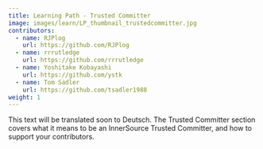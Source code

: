 ```yaml
---
title: Learning Path - Trusted Committer
image: images/learn/LP_thumbnail_trustedcommitter.jpg
contributors:
  - name: RJPlog
    url: https://github.com/RJPlog
  - name: rrrutledge
    url: https://github.com/rrrutledge
  - name: Yoshitake Kobayashi
    url: https://github.com/ystk
  - name: Tom Sadler
    url: https://github.com/tsadler1988
weight: 1
---
```


This text will be translated soon to Deutsch.
The Trusted Committer section covers what it means to be an InnerSource Trusted Committer, and how to support your contributors.
<!--- This file autogenerated from https://github.com/InnerSourceCommons/InnerSourceLearningPath/blob/master/scripts -->